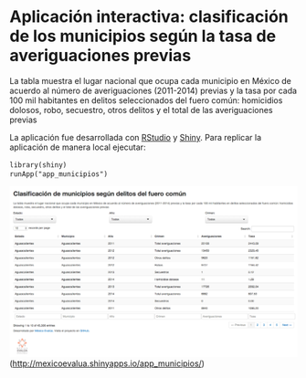 Aplicación interactiva: clasificación de los municipios según la tasa de averiguaciones previas
==============

La tabla muestra el lugar nacional que ocupa cada municipio en México de acuerdo al número de averiguaciones (2011-2014) previas y la tasa por cada 100 mil habitantes en delitos seleccionados del fuero común: homicidios dolosos, robo, secuestro, otros delitos y el total de las averiguaciones previas

La aplicación fue desarrollada con [RStudio](http://www.rstudio.com/) y [Shiny](http://shiny.rstudio.com/). Para replicar la aplicación de manera local ejecutar:
```
library(shiny)
runApp("app_municipios")
```

![Screenshot app](https://raw.githubusercontent.com/mexicoevalua/app_municipios/master/www/screen_shot.png)(http://mexicoevalua.shinyapps.io/app_municipios/)


